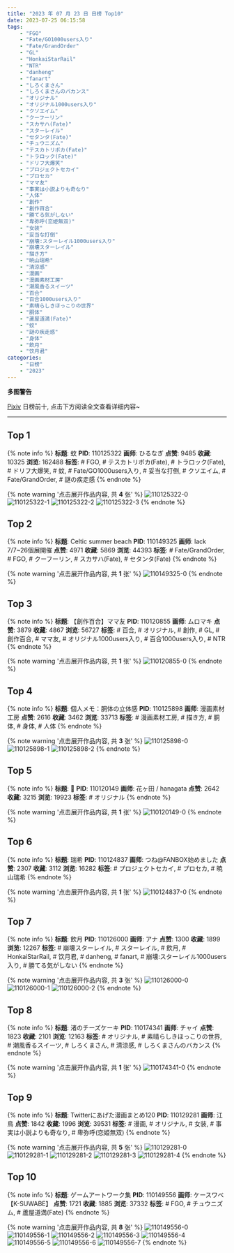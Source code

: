 ```yaml
---
title: "2023 年 07 月 23 日 日榜 Top10"
date: 2023-07-25 06:15:58
tags:
    - "FGO"
    - "Fate/GO1000users入り"
    - "Fate/GrandOrder"
    - "GL"
    - "HonkaiStarRail"
    - "NTR"
    - "danheng"
    - "fanart"
    - "しろくまさん"
    - "しろくまさんのバカンス"
    - "オリジナル"
    - "オリジナル1000users入り"
    - "クソエイム"
    - "クーフーリン"
    - "スカサハ(Fate)"
    - "スターレイル"
    - "セタンタ(Fate)"
    - "チュウニズム"
    - "テスカトリポカ(Fate)"
    - "トラロック(Fate)"
    - "ドリフ大爆笑"
    - "プロジェクトセカイ"
    - "プロセカ"
    - "ママ友"
    - "事実は小説よりも奇なり"
    - "人体"
    - "創作"
    - "創作百合"
    - "勝てる気がしない"
    - "卑弥呼(恋姫無双)"
    - "女装"
    - "妥当な打倒"
    - "崩壊:スターレイル1000users入り"
    - "崩壊スターレイル"
    - "描き方"
    - "暁山瑞希"
    - "清涼感"
    - "漫画"
    - "漫画素材工房"
    - "潮風香るスイーツ"
    - "百合"
    - "百合1000users入り"
    - "素晴らしきほっこりの世界"
    - "胴体"
    - "蘆屋道満(Fate)"
    - "蚊"
    - "謎の疾走感"
    - "身体"
    - "飲月"
    - "饮月君"
categories:
    - "日榜"
    - "2023"
---
```


<i class="fa fa-triangle-exclamation"></i>**多图警告**<i class="fa fa-triangle-exclamation"></i>

[Pixiv](https://www.pixiv.net/) 日榜前十, 点击下方阅读全文查看详细内容~

<!-- more -->

---

## Top 1

{% note info %}
**标题**: 蚊
**PID**: 110125322 **画师**: ひるなぎ
**点赞**: 9485 **收藏**: 10325 **浏览**: 162488
**标签**: # FGO, # テスカトリポカ(Fate), # トラロック(Fate), # ドリフ大爆笑, # 蚊, # Fate/GO1000users入り, # 妥当な打倒, # クソエイム, # Fate/GrandOrder, # 謎の疾走感
{% endnote %}

{% note warning '点击展开作品内容, 共 **4** 张' %}
![110125322-0](https://i.pixiv.re/img-original/img/2023/07/22/06/00/13/110125322_p0.jpg)
![110125322-1](https://i.pixiv.re/img-original/img/2023/07/22/06/00/13/110125322_p1.jpg)
![110125322-2](https://i.pixiv.re/img-original/img/2023/07/22/06/00/13/110125322_p2.jpg)
![110125322-3](https://i.pixiv.re/img-original/img/2023/07/22/06/00/13/110125322_p3.jpg)
{% endnote %}

## Top 2

{% note info %}
**标题**: Celtic summer beach
**PID**: 110149325 **画师**: lack　7/7~26個展開催
**点赞**: 4971 **收藏**: 5869 **浏览**: 44393
**标签**: # Fate/GrandOrder, # FGO, # クーフーリン, # スカサハ(Fate), # セタンタ(Fate)
{% endnote %}

{% note warning '点击展开作品内容, 共 **1** 张' %}
![110149325-0](https://i.pixiv.re/img-original/img/2023/07/23/00/00/45/110149325_p0.png)
{% endnote %}

## Top 3

{% note info %}
**标题**: 【創作百合】ママ友
**PID**: 110120855 **画师**: ムロマキ
**点赞**: 3879 **收藏**: 4867 **浏览**: 56727
**标签**: # 百合, # オリジナル, # 創作, # GL, # 創作百合, # ママ友, # オリジナル1000users入り, # 百合1000users入り, # NTR
{% endnote %}

{% note warning '点击展开作品内容, 共 **1** 张' %}
![110120855-0](https://i.pixiv.re/img-original/img/2023/07/22/00/46/57/110120855_p0.jpg)
{% endnote %}

## Top 4

{% note info %}
**标题**: 個人メモ：胴体の立体感
**PID**: 110125898 **画师**: 漫画素材工房
**点赞**: 2616 **收藏**: 3462 **浏览**: 33713
**标签**: # 漫画素材工房, # 描き方, # 胴体, # 身体, # 人体
{% endnote %}

{% note warning '点击展开作品内容, 共 **3** 张' %}
![110125898-0](https://i.pixiv.re/img-original/img/2023/07/22/07/00/10/110125898_p0.jpg)
![110125898-1](https://i.pixiv.re/img-original/img/2023/07/22/07/00/10/110125898_p1.jpg)
![110125898-2](https://i.pixiv.re/img-original/img/2023/07/22/07/00/10/110125898_p2.jpg)
{% endnote %}

## Top 5

{% note info %}
**标题**: 🌼
**PID**: 110120149 **画师**: 花ヶ田 / hanagata
**点赞**: 2642 **收藏**: 3215 **浏览**: 19923
**标签**: # オリジナル
{% endnote %}

{% note warning '点击展开作品内容, 共 **1** 张' %}
![110120149-0](https://i.pixiv.re/img-original/img/2023/07/22/00/22/55/110120149_p0.png)
{% endnote %}

## Top 6

{% note info %}
**标题**: 瑞希
**PID**: 110124837 **画师**: つね@FANBOX始めました
**点赞**: 2307 **收藏**: 3112 **浏览**: 16282
**标签**: # プロジェクトセカイ, # プロセカ, # 暁山瑞希
{% endnote %}

{% note warning '点击展开作品内容, 共 **1** 张' %}
![110124837-0](https://i.pixiv.re/img-original/img/2023/07/22/05/09/25/110124837_p0.png)
{% endnote %}

## Top 7

{% note info %}
**标题**: 飲月
**PID**: 110126000 **画师**: アナ
**点赞**: 1300 **收藏**: 1899 **浏览**: 12267
**标签**: # 崩壊スターレイル, # スターレイル, # 飲月, # HonkaiStarRail, # 饮月君, # danheng, # fanart, # 崩壊:スターレイル1000users入り, # 勝てる気がしない
{% endnote %}

{% note warning '点击展开作品内容, 共 **3** 张' %}
![110126000-0](https://i.pixiv.re/img-original/img/2023/07/22/07/08/58/110126000_p0.jpg)
![110126000-1](https://i.pixiv.re/img-original/img/2023/07/22/07/08/58/110126000_p1.jpg)
![110126000-2](https://i.pixiv.re/img-original/img/2023/07/22/07/08/58/110126000_p2.jpg)
{% endnote %}

## Top 8

{% note info %}
**标题**: 渚のチーズケーキ
**PID**: 110174341 **画师**: チャイ
**点赞**: 1823 **收藏**: 2101 **浏览**: 12163
**标签**: # オリジナル, # 素晴らしきほっこりの世界, # 潮風香るスイーツ, # しろくまさん, # 清涼感, # しろくまさんのバカンス
{% endnote %}

{% note warning '点击展开作品内容, 共 **1** 张' %}
![110174341-0](https://i.pixiv.re/img-original/img/2023/07/23/20/30/04/110174341_p0.png)
{% endnote %}

## Top 9

{% note info %}
**标题**: Twitterにあげた漫画まとめ120
**PID**: 110129281 **画师**: 江鳥
**点赞**: 1842 **收藏**: 1996 **浏览**: 39531
**标签**: # 漫画, # オリジナル, # 女装, # 事実は小説よりも奇なり, # 卑弥呼(恋姫無双)
{% endnote %}

{% note warning '点击展开作品内容, 共 **5** 张' %}
![110129281-0](https://i.pixiv.re/img-original/img/2023/07/22/10/53/29/110129281_p0.png)
![110129281-1](https://i.pixiv.re/img-original/img/2023/07/22/10/53/29/110129281_p1.png)
![110129281-2](https://i.pixiv.re/img-original/img/2023/07/22/10/53/29/110129281_p2.png)
![110129281-3](https://i.pixiv.re/img-original/img/2023/07/22/10/53/29/110129281_p3.png)
![110129281-4](https://i.pixiv.re/img-original/img/2023/07/22/10/53/29/110129281_p4.png)
{% endnote %}

## Top 10

{% note info %}
**标题**: ゲームアートワーク集
**PID**: 110149556 **画师**: ケースワベ【K-SUWABE】
**点赞**: 1721 **收藏**: 1885 **浏览**: 37332
**标签**: # FGO, # チュウニズム, # 蘆屋道満(Fate)
{% endnote %}

{% note warning '点击展开作品内容, 共 **8** 张' %}
![110149556-0](https://i.pixiv.re/img-original/img/2023/07/23/00/03/00/110149556_p0.jpg)
![110149556-1](https://i.pixiv.re/img-original/img/2023/07/23/00/03/00/110149556_p1.jpg)
![110149556-2](https://i.pixiv.re/img-original/img/2023/07/23/00/03/00/110149556_p2.jpg)
![110149556-3](https://i.pixiv.re/img-original/img/2023/07/23/00/03/00/110149556_p3.jpg)
![110149556-4](https://i.pixiv.re/img-original/img/2023/07/23/00/03/00/110149556_p4.jpg)
![110149556-5](https://i.pixiv.re/img-original/img/2023/07/23/00/03/00/110149556_p5.jpg)
![110149556-6](https://i.pixiv.re/img-original/img/2023/07/23/00/03/00/110149556_p6.jpg)
![110149556-7](https://i.pixiv.re/img-original/img/2023/07/23/00/03/00/110149556_p7.jpg)
{% endnote %}
